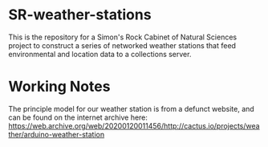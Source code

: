 # SR-weather-stations

This is the repository for a Simon's Rock Cabinet of Natural Sciences project to construct a series of networked weather stations that feed environmental and location data to a collections server.

# Working Notes

The principle model for our weather station is from a defunct website, and can be found on the internet archive here: https://web.archive.org/web/20200120011456/http://cactus.io/projects/weather/arduino-weather-station